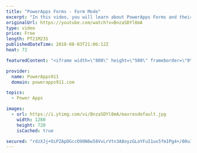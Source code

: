 ```yaml
---
title: "PowerApps Forms - Form Mode"
excerpt: "In this video, you will learn about PowerApps Forms and their Form Modes. This is the second in a series of videos on forms to explore all of the nooks and crannies involved with this key PowerApps control.  Part 1 - PowerApps forms https://www.youtube.com/watch?v=yT4gGVunU0o  Getting started with PowerApps"
originalUrl: https://youtube.com/watch?v=BnzaSDYl8mA
type: video
price: Free
length: PT21M23S
publishedDateTime: 2018-08-03T21:06:12Z
heat: 72

featuredContent: "<iframe width=\"800\" height=\"500\" frameborder=\"0\" src=\"https://www.youtube.com/embed/BnzaSDYl8mA\" allow=\"accelerometer; autoplay; encrypted-media; gyroscope; picture-in-picture\" allowfullscreen></iframe>"

provider:
  name: PowerApps911
  domain: powerapps911.com

topics:
  - Power Apps

images:
  - url: https://i.ytimg.com/vi/BnzaSDYl8mA/maxresdefault.jpg
    width: 1280
    height: 720
    isCached: true

secured: "rdzXJj+OiPZApDGccO9ON6w58VvLrVtn3A8oyzGLoYFuI1ux5fmIPg4+/00uIk2erVlfmJPeIDyCR+9HaL1Veg6u8I1Pvd4GWTFypfp41zVW0RcpEifc+eFIJSZvX3H25YKix3HKZ2Ds7a2b0sWeYjm14x3tZAw/s/tgGI5AVwgnAXintGw+8szNG55gDgkdC4rCEowWVMI/gDWDWA7XFDSADRFwT+zp8ZRoktlB4p+e5hzbgP0HtHMcQb5OJrbHGWvimvsLhXInUwYgA/6+t72qFImbgQPziqPuX5q/zVm0LD1GZLS++jKHPKLI9dk59MkVUuCVzvTE3YutuOZ7zNf7CgzSQHk+jxHEtq/K8yL/OLL7++OTK0ATfLrXLN+hpdianpy120099KBvw/xs+N0pNZCjxylrm8SKj3Yp/ld6BPKbE0qWnUXM6qDvjJ3N;vcBuAxvH8cR4Q4qjrBqiCg=="
---
```


